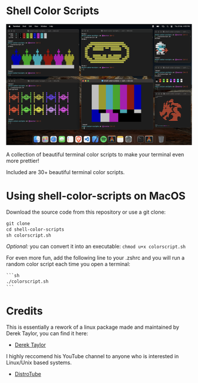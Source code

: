 # Shell Color Scripts

![Screenshot of shell-color-scripts](https://github.com/notmehul/Shell-Color-Scripts/blob/main/Screenshot%20Colorscript.png)

A collection of beautiful terminal color scripts to make your terminal even more prettier!

Included are 30+ beautiful terminal color scripts.


# Using shell-color-scripts on MacOS 

Download the source code from this repository or use a git clone:

	git clone 
	cd shell-color-scripts
    sh colorscript.sh

*Optional:* you can convert it into an executable:
    ```
    chmod u+x colorscript.sh
    ```

For even more fun, add the following line to your .zshrc and you will run a random color script each time you open a terminal:

	```sh
	./colorscript.sh
    ```

# Credits

This is essentially a rework of a linux package made and maintained by Derek Taylor, you can find it here:
* [Derek Taylor](https://gitlab.com/dwt1/shell-color-scripts)

I highly reccomend his YouTube channel to anyone who is interested in Linux/Unix based systems. 
* [DistroTube](https://www.youtube.com/@DistroTube)
